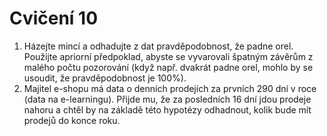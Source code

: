 # Cvičení 10
1. Házejte mincí a odhadujte z dat pravděpodobnost, že padne orel. Použijte apriorní předpoklad, abyste se vyvarovali špatným závěrům z malého počtu pozorování (když např. dvakrát padne orel, mohlo by se usoudit, že pravděpodobnost je 100%).
2. Majitel e-shopu má data o denních prodejích za prvních 290 dní v roce (data na e-learningu). Přijde mu, že za posledních 16 dní jdou prodeje nahoru a chtěl by na základě této hypotézy odhadnout, kolik bude mít prodejů do konce roku. 